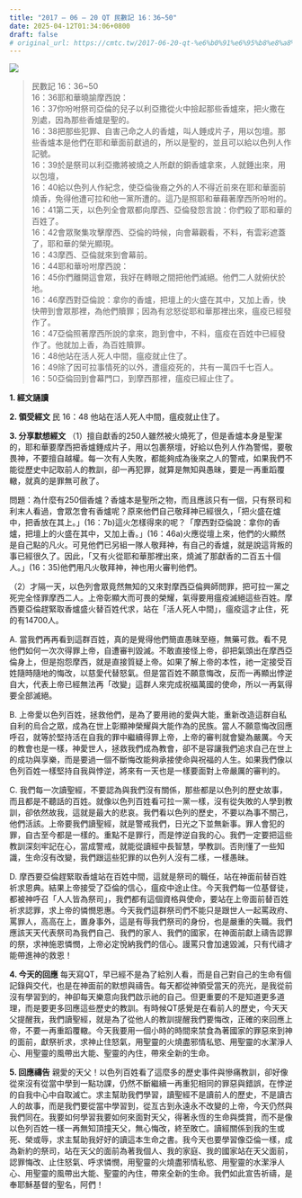 ```yaml
---
title: "2017 – 06 – 20 QT 民數記 16：36~50"
date: 2025-04-12T01:34:06+0800
draft: false
# original_url: https://cmtc.tw/2017-06-20-qt-%e6%b0%91%e6%95%b8%e8%a8%98-16%ef%bc%9a3650
---
```


![](/images/qt.jpg)
> 民數記 16：36\~50  
> 16：36耶和華曉諭摩西說：  
> 16：37你吩咐祭司亞倫的兒子以利亞撒從火中撿起那些香爐來，把火撒在別處，因為那些香爐是聖的。  
> 16：38把那些犯罪、自害己命之人的香爐，叫人錘成片子，用以包壇。那些香爐本是他們在耶和華面前獻過的，所以是聖的，並且可以給以色列人作記號。  
> 16：39於是祭司以利亞撒將被燒之人所獻的銅香爐拿來，人就錘出來，用以包壇，  
> 16：40給以色列人作紀念，使亞倫後裔之外的人不得近前來在耶和華面前燒香，免得他遭可拉和他一黨所遭的。這乃是照耶和華藉著摩西所吩咐的。  
> 16：41第二天，以色列全會眾都向摩西、亞倫發怨言說：你們殺了耶和華的百姓了。  
> 16：42會眾聚集攻擊摩西、亞倫的時候，向會幕觀看，不料，有雲彩遮蓋了，耶和華的榮光顯現。  
> 16：43摩西、亞倫就來到會幕前。  
> 16：44耶和華吩咐摩西說：  
> 16：45你們離開這會眾，我好在轉眼之間把他們滅絕。他們二人就俯伏於地。  
> 16：46摩西對亞倫說：拿你的香爐，把壇上的火盛在其中，又加上香，快快帶到會眾那裡，為他們贖罪；因為有忿怒從耶和華那裡出來，瘟疫已經發作了。  
> 16：47亞倫照著摩西所說的拿來，跑到會中，不料，瘟疫在百姓中已經發作了。他就加上香，為百姓贖罪。  
> 16：48他站在活人死人中間，瘟疫就止住了。  
> 16：49除了因可拉事情死的以外，遭瘟疫死的，共有一萬四千七百人。  
> 16：50亞倫回到會幕門口，到摩西那裡，瘟疫已經止住了。

**1. 經文誦讀**

**2. 領受經文**
民 16：48 他站在活人死人中間，瘟疫就止住了。

**3. 分享默想經文**
（1）擅自獻香的250人雖然被火燒死了，但是香爐本身是聖潔的，耶和華要摩西把香爐錘成片子，用以包裹祭壇，好給以色列人作為警惕，要敬畏神，不要擅自越權。每一次有人失敗，都能夠成為後來之人的警戒，如果我們不能從歷史中記取前人的教訓，卻一再犯罪，就算是無知與愚昧，要是一再重蹈覆轍，就真的是罪無可赦了。

問題：為什麼有250個香爐？香爐本是聖所之物，而且應該只有一個，只有祭司和利末人看過，會眾怎會有香爐呢？原來他們自己敬拜神已經很久，「把火盛在爐中，把香放在其上。」(16：7b)這火怎樣得來的呢？「摩西對亞倫說：拿你的香爐，把壇上的火盛在其中，又加上香。」(16：46a)火應從壇上來，他們的火顯然是自己點的凡火。可見他們已另組一隊人敬拜神，有自己的香爐，就是說這背叛的事已經很久了。因此，「又有火從耶和華那裡出來，燒滅了那獻香的二百五十個人。」(16：35)他們用凡火敬拜神，神也用火審判他們。

（2）才隔一天，以色列會眾竟然無知的又來對摩西亞倫興師問罪，把可拉一黨之死完全怪罪摩西二人。上帝彰顯大而可畏的榮耀，氣得要用瘟疫滅絕這些百姓。摩西要亞倫趕緊取香爐盛火替百姓代求，站在「活人死人中間」，瘟疫這才止住，死的有14700人。

A. 當我們再再看到這群百姓，真的是覺得他們簡直愚昧至極，無藥可救。看不見他們如何一次次得罪上帝，自遭審判毀滅。不敢直接怪上帝，卻把氣頭出在摩西亞倫身上，但是抱怨摩西，就是直接質疑上帝。如果了解上帝的本性，祂一定接受百姓隨時隨地的悔改，以慈愛代替怒氣。但是當百姓不願意悔改，反而一再顯出悖逆自大，代表上帝已經無法再「改變」這群人來完成祝福萬國的使命，所以一再氣得要全部滅絕。

B. 上帝愛以色列百姓，拯救他們，是為了要用祂的愛與大能，重新改造這群自私自利的烏合之眾，成為在世上彰顯神榮耀與大能作為的民族。當人不願意悔改回應呼召，就等於堅持活在自我的罪中繼續得罪上帝，上帝的審判就會變為嚴厲。今天的教會也是一樣，神愛世人，拯救我們成為教會，卻不是容讓我們追求自己在世上的成功與享樂，而是要過一個不斷悔改能夠承接使命與祝福的人生。如果我們像以色列百姓一樣堅持自我與悖逆，將來有一天也是一樣要面對上帝嚴厲的審判的。

C. 我們每一次讀聖經，不要認為與我們沒有關係，那些都是以色列的歷史故事，而且都是不聽話的百姓。就像以色列百姓看可拉一黨一樣，沒有從失敗的人學到教訓，卻依然故我，這就是最大的悲哀。我們看以色列的歷史，不要以為事不關己，他們活該。上帝要我們讀聖經，就是警戒我們，日光之下並無新事。罪人會犯的罪，自古至今都是一樣的。重點不是罪行，而是悖逆自我的心。我們一定要把這些教訓深刻牢記在心，當成警戒，就能從讀經中長智慧，學教訓。否則懂了一些知識，生命沒有改變，我們跟這些犯罪的以色列人沒有二樣，一樣愚昧。

D. 摩西要亞倫趕緊取香爐站在百姓中間，這就是祭司的職任，站在神面前替百姓祈求恩典。結果上帝接受了亞倫的信心，瘟疫中途止住。今天我們每一位基督徒，都被神呼召「人人皆為祭司」，我們都有這個資格與使命，要站在上帝面前替百姓祈求認罪，求上帝的憐憫恩惠。今天我們這群祭司們不能只是跟世人一起罵政府、罵罪人，高高在上，置身事外，這是有辱我們祭司的身份，也是嚴重的失職。我們應該天天代表祭司為我們自己、我們的家人、我們的國家，在神面前獻上禱告認罪的祭，求神施恩憐憫，上帝必定悅納我們的信心。謾罵只會加速毀滅，只有代禱才能帶進神的救恩！

**4. 今天的回應**
每天寫QT，早已經不是為了給別人看，而是自己對自己的生命有個記錄與交代，也是在神面前的默想與禱告。每天都從神領受當天的亮光，是我從前沒有學習到的，神卻每天樂意向我們啟示祂的自己。但更重要的不是知道更多道理，而是要更多回應這些歷史的教訓。有時候QT感覺是在看前人的歷史，今天天父提醒我，我們讀聖經，就是為了從他人的教訓提醒我們要悔改，正確的來回應上帝，不要一再重蹈覆轍。今天我要用一個小時的時間來禁食為著國家的罪惡來到神的面前，獻祭祈求，求神止住怒氣，用聖靈的火燒盡邪情私慾、用聖靈的水潔淨人心、用聖靈的風帶出大能、聖靈的內住，帶來全新的生命。

**5. 回應禱告**
親愛的天父！以色列百姓看了這麼多的歷史事件與慘痛教訓，卻好像從來沒有從當中學到一點功課，仍然不斷繼續一再重犯相同的罪惡與錯誤，在悖逆的自我中心中自取滅亡。求主幫助我們學習，讀聖經不是讀前人的歷史，不是讀古人的故事，而是我們要從當中學習到，從亙古到永遠永不改變的上帝，今天仍然與我們同在。我要如何學習我要如何來面對天父，得著永恆的生命與獎賞，而不是像以色列百姓一樣一再無知頂撞天父，無心悔改，終至敗亡。讀經關係到我的生或死、榮或辱，求主幫助我好好的讀這本生命之書。我今天也要學習像亞倫一樣，成為新約的祭司，站在天父的面前為著我個人、我的家庭、我的國家站在天父面前，認罪悔改、止住怒氣、呼求憐憫，用聖靈的火燒盡邪情私慾、用聖靈的水潔淨人心、用聖靈的風帶出大能、聖靈的內住，帶來全新的生命。我們如此宣告祈禱，是奉耶穌基督的聖名，阿們！
